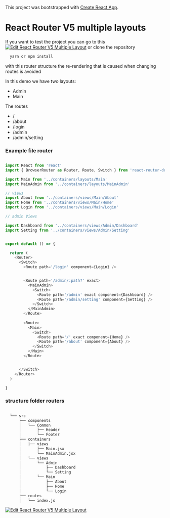 This project was bootstrapped with [Create React App](https://github.com/facebook/create-react-app).


# React Router V5 multiple layouts


If you want to test the project you can go to this  [![Edit React Router V5 Multiple Layout](https://codesandbox.io/static/img/play-codesandbox.svg)](https://codesandbox.io/s/react-router-v5-multiple-layout-d5yfw?fontsize=14&hidenavigation=1&theme=dark)  or clone the repository

```bash
  yarn or npm install
```

with this router structure the re-rendering that is caused when changing routes is avoided

In this demo we have two layouts:
  - Admin
  - Main

The routes
  - /
  - /about
  - /login
  - /admin
  - /admin/setting

### Example file router


```javascript

import React from 'react'
import { BrowserRouter as Router, Route, Switch } from 'react-router-dom'

import Main from '../containers/layouts/Main'
import MainAdmin from '../containers/layouts/MainAdmin'

// views
import About from '../containers/views/Main/About'
import Home from '../containers/views/Main/Home'
import Login from '../containers/views/Main/Login'

// admin Views

import Dashboard from '../containers/views/Admin/Dashboard'
import Setting from '../containers/views/Admin/Setting'


export default () => {

  return (
    <Router>
      <Switch>
        <Route path='/login' component={Login} />


        <Route path='/admin/:path?' exact>
          <MainAdmin>
            <Switch>
              <Route path='/admin' exact component={Dashboard} />
              <Route path='/admin/setting' component={Setting} />
            </Switch>
          </MainAdmin>
        </Route>
        
        <Route>
          <Main>
            <Switch>
              <Route path='/' exact component={Home} />
              <Route path='/about' component={About} />
            </Switch>
          </Main>
        </Route>


      </Switch>
    </Router>
  )

}
```

### structure folder routers

```bash

  └── src
      ├── components
      │   └── Common
      │       ├── Header
      │       └── Footer
      ├── containers
      │   ├── views
      │       ├── Main.jsx
      │       └── MainAdmin.jsx
      │   └── views
      │       └── Admin
      │           ├── Dashboard
      │           └── Setting
      │       └── Main
      │           ├── About
      │           ├── Home
      │           └── Login
      ├── routes
      │   └── index.js
```

[![Edit React Router V5 Multiple Layout](https://codesandbox.io/static/img/play-codesandbox.svg)](https://codesandbox.io/s/react-router-v5-multiple-layout-d5yfw?fontsize=14&hidenavigation=1&theme=dark)